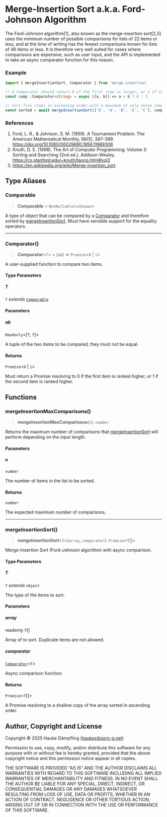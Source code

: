 Merge-Insertion Sort a.k.a. Ford-Johnson Algorithm
===================================================

The Ford-Johnson algorithm[1], also known as the merge-insertion sort[2,3] uses the minimum
number of possible comparisons for lists of 22 items or less, and at the time of writing has
the fewest comparisons known for lists of 46 items or less. It is therefore very well suited
for cases where comparisons are expensive, such as user input, and the API is implemented to
take an async comparator function for this reason.

### Example

```typescript
import { mergeInsertionSort, Comparator } from 'merge-insertion'

// A Comparator should return 0 if the first item is larger, or 1 if the second item is larger.
const comp :Comparator<string> = async ([a, b]) => a > b ? 0 : 1

// Sort five items in ascending order with a maximum of only seven comparisons:
const sorted = await mergeInsertionSort(['D', 'A', 'B', 'E', 'C'], comp)
```

### References

1. Ford, L. R., & Johnson, S. M. (1959). A Tournament Problem.
   The American Mathematical Monthly, 66(5), 387–389. <https://doi.org/10.1080/00029890.1959.11989306>
2. Knuth, D. E. (1998). The Art of Computer Programming: Volume 3: Sorting and Searching (2nd ed.).
   Addison-Wesley. <https://cs.stanford.edu/~knuth/taocp.html#vol3>
3. <https://en.wikipedia.org/wiki/Merge-insertion_sort>

## Type Aliases

### Comparable

> **Comparable** = `NonNullable`\<`unknown`\>

A type of object that can be compared by a [Comparator](#comparator) and therefore sorted by [mergeInsertionSort](#mergeinsertionsort).
Must have sensible support for the equality operators.

***

### Comparator()

> **Comparator**\<`T`\> = (`ab`) => `Promise`\<`0` \| `1`\>

A user-supplied function to compare two items.

#### Type Parameters

##### T

`T` *extends* [`Comparable`](#comparable)

#### Parameters

##### ab

`Readonly`\<\[`T`, `T`\]\>

A tuple of the two items to be compared; they must not be equal.

#### Returns

`Promise`\<`0` \| `1`\>

Must return a Promise resolving to 0 if the first item is ranked higher, or 1 if the second item is ranked higher.

## Functions

### mergeInsertionMaxComparisons()

> **mergeInsertionMaxComparisons**(`n`): `number`

Returns the maximum number of comparisons that [mergeInsertionSort](#mergeinsertionsort) will perform depending on the input length.

#### Parameters

##### n

`number`

The number of items in the list to be sorted.

#### Returns

`number`

The expected maximum number of comparisons.

***

### mergeInsertionSort()

> **mergeInsertionSort**\<`T`\>(`array`, `comparator`): `Promise`\<`T`[]\>

Merge-Insertion Sort (Ford-Johnson algorithm) with async comparison.

#### Type Parameters

##### T

`T` *extends* `object`

The type of the items to sort.

#### Parameters

##### array

readonly `T`[]

Array of to sort. Duplicate items are not allowed.

##### comparator

[`Comparator`](#comparator)\<`T`\>

Async comparison function.

#### Returns

`Promise`\<`T`[]\>

A Promise resolving to a shallow copy of the array sorted in ascending order.

Author, Copyright and License
-----------------------------

Copyright © 2025 Hauke Dämpfling (haukex@zero-g.net)

Permission to use, copy, modify, and/or distribute this software for any
purpose with or without fee is hereby granted, provided that the above
copyright notice and this permission notice appear in all copies.

THE SOFTWARE IS PROVIDED “AS IS” AND THE AUTHOR DISCLAIMS ALL WARRANTIES
WITH REGARD TO THIS SOFTWARE INCLUDING ALL IMPLIED WARRANTIES OF
MERCHANTABILITY AND FITNESS. IN NO EVENT SHALL THE AUTHOR BE LIABLE FOR
ANY SPECIAL, DIRECT, INDIRECT, OR CONSEQUENTIAL DAMAGES OR ANY DAMAGES
WHATSOEVER RESULTING FROM LOSS OF USE, DATA OR PROFITS, WHETHER IN AN
ACTION OF CONTRACT, NEGLIGENCE OR OTHER TORTIOUS ACTION, ARISING OUT OF
OR IN CONNECTION WITH THE USE OR PERFORMANCE OF THIS SOFTWARE.
